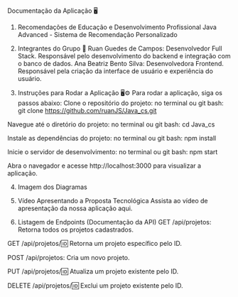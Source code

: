 Documentação da Aplicação 🖥
1. Recomendações de Educação e Desenvolvimento Profissional 
Java Advanced - Sistema de Recomendação Personalizado

2. Integrantes do Grupo 👥
Ruan Guedes de Campos: Desenvolvedor Full Stack. Responsável pelo desenvolvimento do backend e integração com o banco de dados.
Ana Beatriz Bento Silva: Desenvolvedora Frontend. Responsável pela criação da interface de usuário e experiência do usuário.

4. Instruções para Rodar a Aplicação 🖥⚙
Para rodar a aplicação, siga os passos abaixo:
Clone o repositório do projeto:
no terminal ou git bash:
git clone https://github.com/ruanJS/Java_cs.git


Navegue até o diretório do projeto:
no terminal ou git bash:
cd Java_cs


Instale as dependências do projeto:
no terminal ou git bash:
npm install


Inicie o servidor de desenvolvimento:
no terminal ou git bash:
npm start


Abra o navegador e acesse http://localhost:3000 para visualizar a aplicação.

4. Imagem dos Diagramas


5. Vídeo Apresentando a Proposta Tecnológica
Assista ao vídeo de apresentação da nossa aplicação aqui.

6. Listagem de Endpoints (Documentação da API)
GET /api/projetos: Retorna todos os projetos cadastrados.

GET /api/projetos/:id: Retorna um projeto específico pelo ID.

POST /api/projetos: Cria um novo projeto.

PUT /api/projetos/:id: Atualiza um projeto existente pelo ID.

DELETE /api/projetos/:id: Exclui um projeto existente pelo ID.


